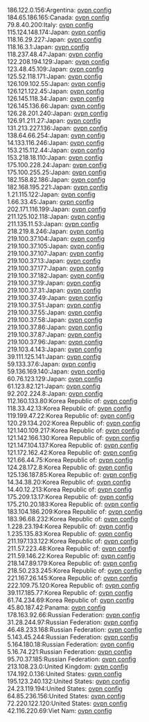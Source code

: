 186.122.0.156:Argentina: [ovpn config](vpn/186_122_0_156.ovpn)  
184.65.186.165:Canada: [ovpn config](vpn/184_65_186_165.ovpn)  
79.8.40.200:Italy: [ovpn config](vpn/79_8_40_200.ovpn)  
115.124.148.174:Japan: [ovpn config](vpn/115_124_148_174.ovpn)  
118.16.29.227:Japan: [ovpn config](vpn/118_16_29_227.ovpn)  
118.16.3.1:Japan: [ovpn config](vpn/118_16_3_1.ovpn)  
118.237.48.47:Japan: [ovpn config](vpn/118_237_48_47.ovpn)  
122.208.194.129:Japan: [ovpn config](vpn/122_208_194_129.ovpn)  
123.48.45.109:Japan: [ovpn config](vpn/123_48_45_109.ovpn)  
125.52.118.171:Japan: [ovpn config](vpn/125_52_118_171.ovpn)  
126.109.102.55:Japan: [ovpn config](vpn/126_109_102_55.ovpn)  
126.121.122.45:Japan: [ovpn config](vpn/126_121_122_45.ovpn)  
126.145.118.34:Japan: [ovpn config](vpn/126_145_118_34.ovpn)  
126.145.136.66:Japan: [ovpn config](vpn/126_145_136_66.ovpn)  
126.28.201.240:Japan: [ovpn config](vpn/126_28_201_240.ovpn)  
126.91.211.27:Japan: [ovpn config](vpn/126_91_211_27.ovpn)  
131.213.227.136:Japan: [ovpn config](vpn/131_213_227_136.ovpn)  
138.64.66.254:Japan: [ovpn config](vpn/138_64_66_254.ovpn)  
14.133.116.246:Japan: [ovpn config](vpn/14_133_116_246.ovpn)  
153.215.112.44:Japan: [ovpn config](vpn/153_215_112_44.ovpn)  
153.218.18.110:Japan: [ovpn config](vpn/153_218_18_110.ovpn)  
175.100.228.24:Japan: [ovpn config](vpn/175_100_228_24.ovpn)  
175.100.255.25:Japan: [ovpn config](vpn/175_100_255_25.ovpn)  
182.158.82.186:Japan: [ovpn config](vpn/182_158_82_186.ovpn)  
182.168.195.221:Japan: [ovpn config](vpn/182_168_195_221.ovpn)  
1.21.115.122:Japan: [ovpn config](vpn/1_21_115_122.ovpn)  
1.66.33.45:Japan: [ovpn config](vpn/1_66_33_45.ovpn)  
202.171.116.199:Japan: [ovpn config](vpn/202_171_116_199.ovpn)  
211.125.102.118:Japan: [ovpn config](vpn/211_125_102_118.ovpn)  
211.135.11.53:Japan: [ovpn config](vpn/211_135_11_53.ovpn)  
218.219.8.246:Japan: [ovpn config](vpn/218_219_8_246.ovpn)  
219.100.37.104:Japan: [ovpn config](vpn/219_100_37_104.ovpn)  
219.100.37.105:Japan: [ovpn config](vpn/219_100_37_105.ovpn)  
219.100.37.107:Japan: [ovpn config](vpn/219_100_37_107.ovpn)  
219.100.37.13:Japan: [ovpn config](vpn/219_100_37_13.ovpn)  
219.100.37.177:Japan: [ovpn config](vpn/219_100_37_177.ovpn)  
219.100.37.182:Japan: [ovpn config](vpn/219_100_37_182.ovpn)  
219.100.37.19:Japan: [ovpn config](vpn/219_100_37_19.ovpn)  
219.100.37.31:Japan: [ovpn config](vpn/219_100_37_31.ovpn)  
219.100.37.49:Japan: [ovpn config](vpn/219_100_37_49.ovpn)  
219.100.37.51:Japan: [ovpn config](vpn/219_100_37_51.ovpn)  
219.100.37.55:Japan: [ovpn config](vpn/219_100_37_55.ovpn)  
219.100.37.58:Japan: [ovpn config](vpn/219_100_37_58.ovpn)  
219.100.37.86:Japan: [ovpn config](vpn/219_100_37_86.ovpn)  
219.100.37.87:Japan: [ovpn config](vpn/219_100_37_87.ovpn)  
219.100.37.96:Japan: [ovpn config](vpn/219_100_37_96.ovpn)  
219.103.4.143:Japan: [ovpn config](vpn/219_103_4_143.ovpn)  
39.111.125.141:Japan: [ovpn config](vpn/39_111_125_141.ovpn)  
59.133.37.6:Japan: [ovpn config](vpn/59_133_37_6.ovpn)  
59.136.169.140:Japan: [ovpn config](vpn/59_136_169_140.ovpn)  
60.76.123.129:Japan: [ovpn config](vpn/60_76_123_129.ovpn)  
61.123.82.121:Japan: [ovpn config](vpn/61_123_82_121.ovpn)  
92.202.224.8:Japan: [ovpn config](vpn/92_202_224_8.ovpn)  
112.160.133.80:Korea Republic of: [ovpn config](vpn/112_160_133_80.ovpn)  
118.33.42.13:Korea Republic of: [ovpn config](vpn/118_33_42_13.ovpn)  
119.199.47.22:Korea Republic of: [ovpn config](vpn/119_199_47_22.ovpn)  
120.29.134.202:Korea Republic of: [ovpn config](vpn/120_29_134_202.ovpn)  
121.140.109.217:Korea Republic of: [ovpn config](vpn/121_140_109_217.ovpn)  
121.142.166.130:Korea Republic of: [ovpn config](vpn/121_142_166_130.ovpn)  
121.147.104.137:Korea Republic of: [ovpn config](vpn/121_147_104_137.ovpn)  
121.172.162.42:Korea Republic of: [ovpn config](vpn/121_172_162_42.ovpn)  
121.66.44.75:Korea Republic of: [ovpn config](vpn/121_66_44_75.ovpn)  
124.28.172.8:Korea Republic of: [ovpn config](vpn/124_28_172_8.ovpn)  
125.136.187.85:Korea Republic of: [ovpn config](vpn/125_136_187_85.ovpn)  
14.34.38.20:Korea Republic of: [ovpn config](vpn/14_34_38_20.ovpn)  
14.40.12.213:Korea Republic of: [ovpn config](vpn/14_40_12_213.ovpn)  
175.209.13.17:Korea Republic of: [ovpn config](vpn/175_209_13_17.ovpn)  
175.210.20.183:Korea Republic of: [ovpn config](vpn/175_210_20_183.ovpn)  
183.104.186.209:Korea Republic of: [ovpn config](vpn/183_104_186_209.ovpn)  
183.96.68.232:Korea Republic of: [ovpn config](vpn/183_96_68_232.ovpn)  
1.228.23.194:Korea Republic of: [ovpn config](vpn/1_228_23_194.ovpn)  
1.235.135.83:Korea Republic of: [ovpn config](vpn/1_235_135_83.ovpn)  
211.197.133.122:Korea Republic of: [ovpn config](vpn/211_197_133_122.ovpn)  
211.57.223.48:Korea Republic of: [ovpn config](vpn/211_57_223_48.ovpn)  
211.59.146.22:Korea Republic of: [ovpn config](vpn/211_59_146_22.ovpn)  
218.147.89.179:Korea Republic of: [ovpn config](vpn/218_147_89_179.ovpn)  
218.50.233.245:Korea Republic of: [ovpn config](vpn/218_50_233_245.ovpn)  
221.167.26.145:Korea Republic of: [ovpn config](vpn/221_167_26_145.ovpn)  
222.109.75.120:Korea Republic of: [ovpn config](vpn/222_109_75_120.ovpn)  
39.117.185.77:Korea Republic of: [ovpn config](vpn/39_117_185_77.ovpn)  
61.74.234.69:Korea Republic of: [ovpn config](vpn/61_74_234_69.ovpn)  
45.80.187.42:Panama: [ovpn config](vpn/45_80_187_42.ovpn)  
178.163.92.66:Russian Federation: [ovpn config](vpn/178_163_92_66.ovpn)  
31.28.244.97:Russian Federation: [ovpn config](vpn/31_28_244_97.ovpn)  
46.48.233.168:Russian Federation: [ovpn config](vpn/46_48_233_168.ovpn)  
5.143.45.244:Russian Federation: [ovpn config](vpn/5_143_45_244.ovpn)  
5.164.180.18:Russian Federation: [ovpn config](vpn/5_164_180_18.ovpn)  
5.16.74.221:Russian Federation: [ovpn config](vpn/5_16_74_221.ovpn)  
95.70.37.185:Russian Federation: [ovpn config](vpn/95_70_37_185.ovpn)  
213.108.23.0:United Kingdom: [ovpn config](vpn/213_108_23_0.ovpn)  
174.192.0.136:United States: [ovpn config](vpn/174_192_0_136.ovpn)  
195.123.240.132:United States: [ovpn config](vpn/195_123_240_132.ovpn)  
24.23.119.194:United States: [ovpn config](vpn/24_23_119_194.ovpn)  
64.85.236.156:United States: [ovpn config](vpn/64_85_236_156.ovpn)  
72.220.122.120:United States: [ovpn config](vpn/72_220_122_120.ovpn)  
42.116.220.69:Viet Nam: [ovpn config](vpn/42_116_220_69.ovpn)  

